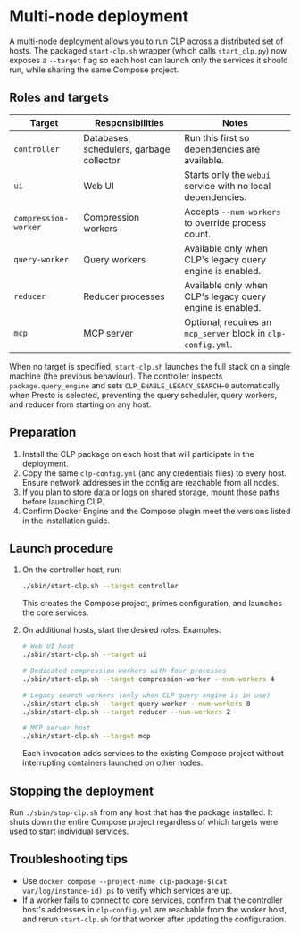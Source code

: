 # Multi-node deployment

A multi-node deployment allows you to run CLP across a distributed set of hosts. The packaged
`start-clp.sh` wrapper (which calls `start_clp.py`) now exposes a `--target` flag so each host can
launch only the services it should run, while sharing the same Compose project.

## Roles and targets

| Target               | Responsibilities | Notes |
|----------------------|------------------|-------|
| `controller`         | Databases, schedulers, garbage collector | Run this first so dependencies are available. |
| `ui`                 | Web UI           | Starts only the `webui` service with no local dependencies. |
| `compression-worker` | Compression workers | Accepts `--num-workers` to override process count. |
| `query-worker`       | Query workers    | Available only when CLP's legacy query engine is enabled. |
| `reducer`            | Reducer processes | Available only when CLP's legacy query engine is enabled. |
| `mcp`                | MCP server       | Optional; requires an `mcp_server` block in `clp-config.yml`. |

When no target is specified, `start-clp.sh` launches the full stack on a single machine (the
previous behaviour). The controller inspects `package.query_engine` and sets
`CLP_ENABLE_LEGACY_SEARCH=0` automatically when Presto is selected, preventing the query scheduler,
query workers, and reducer from starting on any host.

## Preparation

1. Install the CLP package on each host that will participate in the deployment.
2. Copy the same `clp-config.yml` (and any credentials files) to every host. Ensure network
   addresses in the config are reachable from all nodes.
3. If you plan to store data or logs on shared storage, mount those paths before launching CLP.
4. Confirm Docker Engine and the Compose plugin meet the versions listed in the installation guide.

## Launch procedure

1. On the controller host, run:

   ```bash
   ./sbin/start-clp.sh --target controller
   ```

   This creates the Compose project, primes configuration, and launches the core services.

2. On additional hosts, start the desired roles. Examples:

   ```bash
   # Web UI host
   ./sbin/start-clp.sh --target ui

   # Dedicated compression workers with four processes
   ./sbin/start-clp.sh --target compression-worker --num-workers 4

   # Legacy search workers (only when CLP query engine is in use)
   ./sbin/start-clp.sh --target query-worker --num-workers 8
   ./sbin/start-clp.sh --target reducer --num-workers 2

   # MCP server host
   ./sbin/start-clp.sh --target mcp
   ```

   Each invocation adds services to the existing Compose project without interrupting containers
   launched on other nodes.

## Stopping the deployment

Run `./sbin/stop-clp.sh` from any host that has the package installed. It shuts down the entire
Compose project regardless of which targets were used to start individual services.

## Troubleshooting tips

* Use `docker compose --project-name clp-package-$(cat var/log/instance-id) ps` to verify which
  services are up.
* If a worker fails to connect to core services, confirm that the controller host's addresses in
  `clp-config.yml` are reachable from the worker host, and rerun `start-clp.sh` for that worker after
  updating the configuration.
